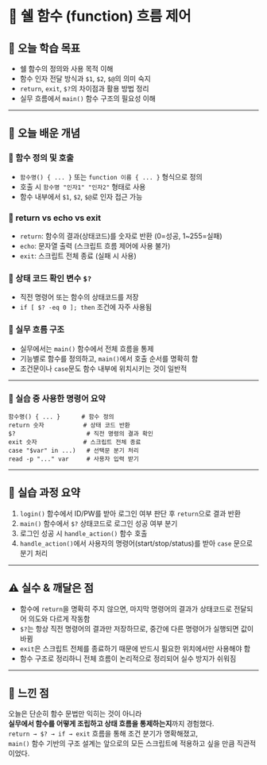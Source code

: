 # 📘 쉘 함수 (function) 흐름 제어

## 🎯 오늘 학습 목표
- 쉘 함수의 정의와 사용 목적 이해
- 함수 인자 전달 방식과 `$1`, `$2`, `$@`의 의미 숙지
- `return`, `exit`, `$?`의 차이점과 활용 방법 정리
- 실무 흐름에서 `main()` 함수 구조의 필요성 이해

---

## 🧠 오늘 배운 개념

### 🔹 함수 정의 및 호출
- `함수명() { ... }` 또는 `function 이름 { ... }` 형식으로 정의
- 호출 시 `함수명 "인자1" "인자2"` 형태로 사용
- 함수 내부에서 `$1`, `$2`, `$@`로 인자 접근 가능

### 🔹 return vs echo vs exit
- `return`: 함수의 결과(상태코드)를 숫자로 반환 (0=성공, 1~255=실패)
- `echo`: 문자열 출력 (스크립트 흐름 제어에 사용 불가)
- `exit`: 스크립트 전체 종료 (실패 시 사용)

### 🔹 상태 코드 확인 변수 `$?`
- 직전 명령어 또는 함수의 상태코드를 저장
- `if [ $? -eq 0 ]; then` 조건에 자주 사용됨

### 🔹 실무 흐름 구조
- 실무에서는 `main()` 함수에서 전체 흐름을 통제
- 기능별로 함수를 정의하고, `main()`에서 호출 순서를 명확히 함
- 조건문이나 `case`문도 함수 내부에 위치시키는 것이 일반적

---

### 🔹 실습 중 사용한 명령어 요약

```
함수명() { ... }      # 함수 정의
return 숫자           # 상태 코드 반환
$?                    # 직전 명령의 결과 확인
exit 숫자             # 스크립트 전체 종료
case "$var" in ...)   # 선택문 분기 처리
read -p "..." var     # 사용자 입력 받기
```

---

## 🧪 실습 과정 요약
1. `login()` 함수에서 ID/PW를 받아 로그인 여부 판단 후 `return`으로 결과 반환
2. `main()` 함수에서 `$?` 상태코드로 로그인 성공 여부 분기
3. 로그인 성공 시 `handle_action()` 함수 호출
4. `handle_action()`에서 사용자의 명령어(start/stop/status)를 받아 `case` 문으로 분기 처리

---

## ⚠️ 실수 & 깨달은 점
- 함수에 `return`을 명확히 주지 않으면, 마지막 명령어의 결과가 상태코드로 전달되어 의도와 다르게 작동함
- `$?`는 항상 직전 명령어의 결과만 저장하므로, 중간에 다른 명령어가 실행되면 값이 바뀜
- `exit`은 스크립트 전체를 종료하기 때문에 반드시 필요한 위치에서만 사용해야 함
- 함수 구조로 정리하니 전체 흐름이 논리적으로 정리되어 실수 방지가 쉬워짐

---

## 💭 느낀 점
오늘은 단순히 함수 문법만 익히는 것이 아니라  
**실무에서 함수를 어떻게 조립하고 상태 흐름을 통제하는지**까지 경험했다.  
`return → $? → if → exit` 흐름을 통해 조건 분기가 명확해졌고,  
`main()` 함수 기반의 구조 설계는 앞으로의 모든 스크립트에 적용하고 싶을 만큼 직관적이었다.
